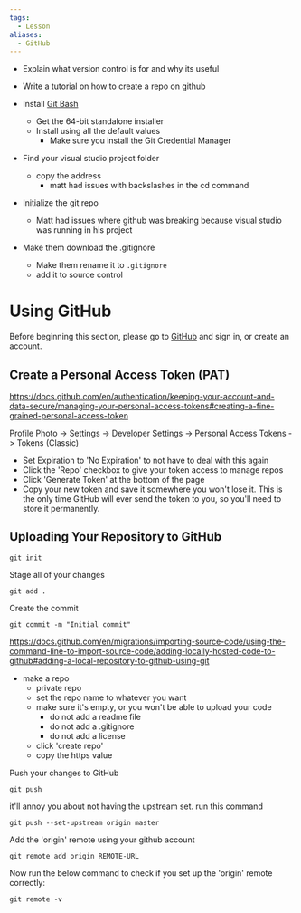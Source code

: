 ```yaml
---
tags:
  - Lesson
aliases:
  - GitHub
---
```

- Explain what version control is for and why its useful
- Write a tutorial on how to create a repo on github


- Install [Git Bash](https://git-scm.com/download/win)
	- Get the 64-bit standalone installer
	- Install using all the default values
		- Make sure you install the Git Credential Manager 
- Find your visual studio project folder
	- copy the address
		- matt had issues with backslashes in the cd command
- Initialize the git repo
	- Matt had issues where github was breaking because visual studio was running in his project
- Make them download the .gitignore
	- Make them rename it to `.gitignore`
	- add it to source control


# Using GitHub

Before beginning this section, please go to [GitHub](https://github.com/) and sign in, or create an account.

## Create a Personal Access Token (PAT)

https://docs.github.com/en/authentication/keeping-your-account-and-data-secure/managing-your-personal-access-tokens#creating-a-fine-grained-personal-access-token

Profile Photo -> Settings -> Developer Settings -> Personal Access Tokens -> Tokens (Classic)

- Set Expiration to 'No Expiration' to not have to deal with this again
- Click the 'Repo' checkbox to give your token access to manage repos
- Click 'Generate Token' at the bottom of the page
- Copy your new token and save it somewhere you won't lose it. This is the only time GitHub will ever send the token to you, so you'll need to store it permanently.

## Uploading Your Repository to GitHub

```shell
git init
```

Stage all of your changes

```shell
git add .
```

Create the commit

```shell
git commit -m "Initial commit"
```

https://docs.github.com/en/migrations/importing-source-code/using-the-command-line-to-import-source-code/adding-locally-hosted-code-to-github#adding-a-local-repository-to-github-using-git
- make a repo
	- private repo
	- set the repo name to whatever you want
	- make sure it's empty, or you won't be able to upload your code
		- do not add a readme file
		- do not add a .gitignore
		- do not add a license
	- click 'create repo'
	- copy the https value

Push your changes to GitHub

```shell
git push
```

it'll annoy you about not having the upstream set. run this command
```shell
git push --set-upstream origin master
```

Add the 'origin' remote using your github account

```shell
git remote add origin REMOTE-URL
```

Now run the below command to check if you set up the 'origin' remote correctly:

```shell
git remote -v
```
